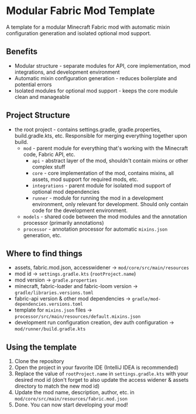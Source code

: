 # Modular Fabric Mod Template

A template for a modular Minecraft Fabric mod with automatic mixin configuration generation and isolated optional mod
support.

## Benefits

- Modular structure \- separate modules for API, core implementation, mod integrations, and development environment
- Automatic mixin configuration generation \- reduces boilerplate and potential errors
- Isolated modules for optional mod support \- keeps the core module clean and manageable

## Project Structure

- the root project \- contains settings.gradle, gradle.properties, build.gradle.kts, etc. Responsible for merging
  everything together upon build.
    - `mod` \- parent module for everything that's working with the Minecraft code, Fabric API, etc.
        - `api` \- abstract layer of the mod, shouldn't contain mixins or other complex stuff
        - `core` \- core implementation of the mod, contains mixins, all assets, mod support for required mods, etc.
        - `integrations` \- parent module for isolated mod support of optional mod dependencies
        - `runner` \- module for running the mod in a development environment, only relevant for development. Should
          only contain code for the development environment.
    - `models` \- shared code between the mod modules and the annotation processor (primarily annotations)
    - `processor` \- annotation processor for automatic `mixins.json` generation, etc.

## Where to find things

- assets, fabric.mod.json, accesswidener -> `mod/core/src/main/resources`
- mod id -> `settings.gradle.kts` (`rootProject.name`)
- mod version -> `gradle.properties`
- minecraft, fabric-loader and fabric-loom version -> `gradle/libraries.versions.toml`
- fabric-api version & other mod dependencies -> `gradle/mod-dependencies.versions.toml`
- template for `mixins.json` files -> `processor/src/main/resources/default.mixins.json`
- development run configuration creation, dev auth configuration -> `mod/runner/build.gradle.kts`

## Using the template

1. Clone the repository
2. Open the project in your favorite IDE (IntelliJ IDEA is recommended)
3. Replace the value of `rootProject.name` in `settings.gradle.kts` with your desired mod id (don't forget to also
   update the access widener & assets directory to match the new mod id)
4. Update the mod name, description, author, etc. in `mod/core/src/main/resources/fabric.mod.json`
5. Done. You can now start developing your mod!